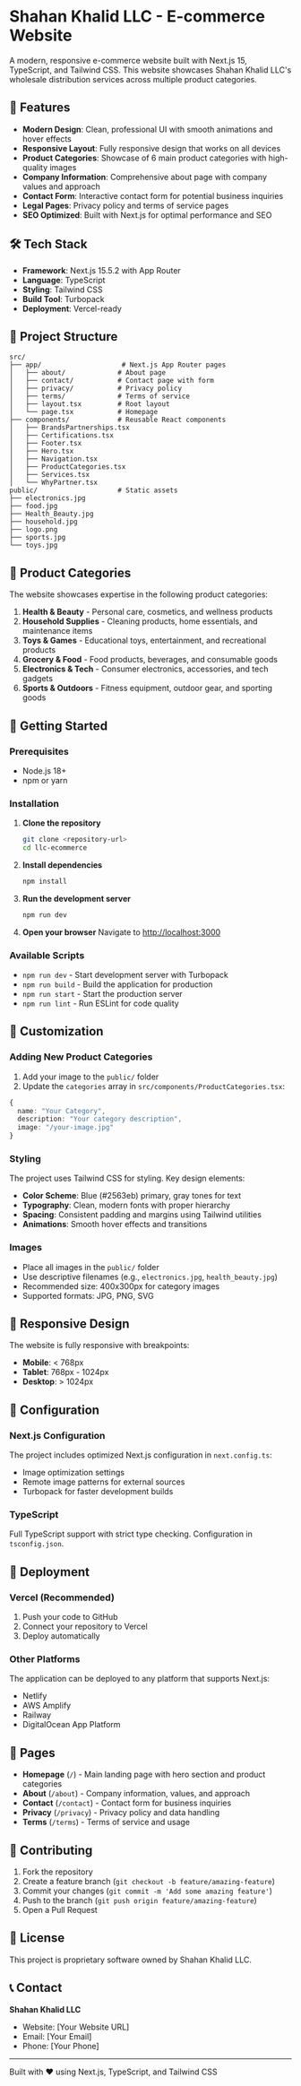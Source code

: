 # Shahan Khalid LLC - E-commerce Website

A modern, responsive e-commerce website built with Next.js 15, TypeScript, and Tailwind CSS. This website showcases Shahan Khalid LLC's wholesale distribution services across multiple product categories.

## 🚀 Features

- **Modern Design**: Clean, professional UI with smooth animations and hover effects
- **Responsive Layout**: Fully responsive design that works on all devices
- **Product Categories**: Showcase of 6 main product categories with high-quality images
- **Company Information**: Comprehensive about page with company values and approach
- **Contact Form**: Interactive contact form for potential business inquiries
- **Legal Pages**: Privacy policy and terms of service pages
- **SEO Optimized**: Built with Next.js for optimal performance and SEO

## 🛠️ Tech Stack

- **Framework**: Next.js 15.5.2 with App Router
- **Language**: TypeScript
- **Styling**: Tailwind CSS
- **Build Tool**: Turbopack
- **Deployment**: Vercel-ready

## 📁 Project Structure

```
src/
├── app/                    # Next.js App Router pages
│   ├── about/             # About page
│   ├── contact/           # Contact page with form
│   ├── privacy/           # Privacy policy
│   ├── terms/             # Terms of service
│   ├── layout.tsx         # Root layout
│   └── page.tsx           # Homepage
├── components/            # Reusable React components
│   ├── BrandsPartnerships.tsx
│   ├── Certifications.tsx
│   ├── Footer.tsx
│   ├── Hero.tsx
│   ├── Navigation.tsx
│   ├── ProductCategories.tsx
│   ├── Services.tsx
│   └── WhyPartner.tsx
public/                    # Static assets
├── electronics.jpg
├── food.jpg
├── Health_Beauty.jpg
├── household.jpg
├── logo.png
├── sports.jpg
└── toys.jpg
```

## 🎯 Product Categories

The website showcases expertise in the following product categories:

1. **Health & Beauty** - Personal care, cosmetics, and wellness products
2. **Household Supplies** - Cleaning products, home essentials, and maintenance items
3. **Toys & Games** - Educational toys, entertainment, and recreational products
4. **Grocery & Food** - Food products, beverages, and consumable goods
5. **Electronics & Tech** - Consumer electronics, accessories, and tech gadgets
6. **Sports & Outdoors** - Fitness equipment, outdoor gear, and sporting goods

## 🚀 Getting Started

### Prerequisites

- Node.js 18+ 
- npm or yarn

### Installation

1. **Clone the repository**
   ```bash
   git clone <repository-url>
   cd llc-ecommerce
   ```

2. **Install dependencies**
   ```bash
   npm install
   ```

3. **Run the development server**
   ```bash
   npm run dev
   ```

4. **Open your browser**
   Navigate to [http://localhost:3000](http://localhost:3000)

### Available Scripts

- `npm run dev` - Start development server with Turbopack
- `npm run build` - Build the application for production
- `npm run start` - Start the production server
- `npm run lint` - Run ESLint for code quality

## 🎨 Customization

### Adding New Product Categories

1. Add your image to the `public/` folder
2. Update the `categories` array in `src/components/ProductCategories.tsx`:

```typescript
{
  name: "Your Category",
  description: "Your category description",
  image: "/your-image.jpg"
}
```

### Styling

The project uses Tailwind CSS for styling. Key design elements:

- **Color Scheme**: Blue (#2563eb) primary, gray tones for text
- **Typography**: Clean, modern fonts with proper hierarchy
- **Spacing**: Consistent padding and margins using Tailwind utilities
- **Animations**: Smooth hover effects and transitions

### Images

- Place all images in the `public/` folder
- Use descriptive filenames (e.g., `electronics.jpg`, `health_beauty.jpg`)
- Recommended size: 400x300px for category images
- Supported formats: JPG, PNG, SVG

## 📱 Responsive Design

The website is fully responsive with breakpoints:

- **Mobile**: < 768px
- **Tablet**: 768px - 1024px  
- **Desktop**: > 1024px

## 🔧 Configuration

### Next.js Configuration

The project includes optimized Next.js configuration in `next.config.ts`:

- Image optimization settings
- Remote image patterns for external sources
- Turbopack for faster development builds

### TypeScript

Full TypeScript support with strict type checking. Configuration in `tsconfig.json`.

## 🚀 Deployment

### Vercel (Recommended)

1. Push your code to GitHub
2. Connect your repository to Vercel
3. Deploy automatically

### Other Platforms

The application can be deployed to any platform that supports Next.js:

- Netlify
- AWS Amplify
- Railway
- DigitalOcean App Platform

## 📄 Pages

- **Homepage** (`/`) - Main landing page with hero section and product categories
- **About** (`/about`) - Company information, values, and approach
- **Contact** (`/contact`) - Contact form for business inquiries
- **Privacy** (`/privacy`) - Privacy policy and data handling
- **Terms** (`/terms`) - Terms of service and usage

## 🤝 Contributing

1. Fork the repository
2. Create a feature branch (`git checkout -b feature/amazing-feature`)
3. Commit your changes (`git commit -m 'Add some amazing feature'`)
4. Push to the branch (`git push origin feature/amazing-feature`)
5. Open a Pull Request

## 📝 License

This project is proprietary software owned by Shahan Khalid LLC.

## 📞 Contact

**Shahan Khalid LLC**
- Website: [Your Website URL]
- Email: [Your Email]
- Phone: [Your Phone]

---

Built with ❤️ using Next.js, TypeScript, and Tailwind CSS